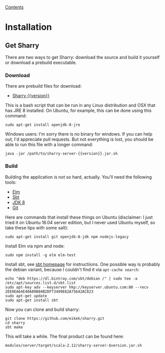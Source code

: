 [Contents](index.md)

# Installation

## Get Sharry

There are two ways to get Sharry: download the source and build it
yourself or download a prebuild executable.

### Download

There are prebuild files for download:

- [Sharry {{version}}](https://eknet.org/main/projects/sharry/sharry-server-{{version}}.jar.sh)

This is a bash script that can be run in any Linux distribution and
OSX that has JRE 8 installed. On Ubuntu, for example, this can be done
using this command:

```
sudo apt-get install openjdk-8-jre
```

Windows users: I'm sorry there is no binary for windows. If you can
help out, I'd appreciate pull requests. But not everything is lost,
you should be able to run this file with a longer command:

```
java -jar /path/to/sharry-server-{{version}}.jar.sh
```


### Build

Building the application is not so hard, actually. You'll need the following tools:

- [Elm](http://elm-lang.org)
- [Sbt](http://scala-sbt.org)
- [JDK 8](http://openjdk.java.net/projects/jdk8/)
- [Git](http://git-scm.com)

Here are commands that install these things on Ubuntu (disclaimer: I
just tried it on Ubuntu 16.04 server edition, but I never used Ubuntu
myself, so take these tips with some salt):

```
sudo apt-get install git openjdk-8-jdk npm nodejs-legacy
```

Install Elm via npm and node:

```
sudo npm install -g elm elm-test
```

Install sbt, see [sbt homepage](http://www.scala-sbt.org/download.html) for instructiions.  One possible
way is probably the debian variant, because I couldn't find it via
`apt-cache search`:

```
echo "deb https://dl.bintray.com/sbt/debian /" | sudo tee -a /etc/apt/sources.list.d/sbt.list
sudo apt-key adv --keyserver hkp://keyserver.ubuntu.com:80 --recv 2EE0EA64E40A89B84B2DF73499E82A75642AC823
sudo apt-get update
sudo apt-get install sbt
```

Now you can clone and build sharry:

```
git clone https://github.com/eikek/sharry.git
cd sharry
sbt make
```

This will take a while. The final product can be found here:

```
modules/server/target/scala-2.12/sharry-server-$version.jar.sh
```

